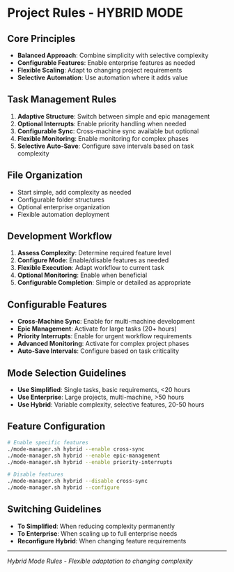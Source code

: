 # Project Rules - HYBRID MODE

## Core Principles
- **Balanced Approach**: Combine simplicity with selective complexity
- **Configurable Features**: Enable enterprise features as needed
- **Flexible Scaling**: Adapt to changing project requirements
- **Selective Automation**: Use automation where it adds value

## Task Management Rules
1. **Adaptive Structure**: Switch between simple and epic management
2. **Optional Interrupts**: Enable priority handling when needed
3. **Configurable Sync**: Cross-machine sync available but optional
4. **Flexible Monitoring**: Enable monitoring for complex phases
5. **Selective Auto-Save**: Configure save intervals based on task complexity

## File Organization
- Start simple, add complexity as needed
- Configurable folder structures
- Optional enterprise organization
- Flexible automation deployment

## Development Workflow
1. **Assess Complexity**: Determine required feature level
2. **Configure Mode**: Enable/disable features as needed
3. **Flexible Execution**: Adapt workflow to current task
4. **Optional Monitoring**: Enable when beneficial
5. **Configurable Completion**: Simple or detailed as appropriate

## Configurable Features
- **Cross-Machine Sync**: Enable for multi-machine development
- **Epic Management**: Activate for large tasks (20+ hours)
- **Priority Interrupts**: Enable for urgent workflow requirements
- **Advanced Monitoring**: Activate for complex project phases
- **Auto-Save Intervals**: Configure based on task criticality

## Mode Selection Guidelines
- **Use Simplified**: Single tasks, basic requirements, <20 hours
- **Use Enterprise**: Large projects, multi-machine, >50 hours
- **Use Hybrid**: Variable complexity, selective features, 20-50 hours

## Feature Configuration
```bash
# Enable specific features
./mode-manager.sh hybrid --enable cross-sync
./mode-manager.sh hybrid --enable epic-management
./mode-manager.sh hybrid --enable priority-interrupts

# Disable features
./mode-manager.sh hybrid --disable cross-sync
./mode-manager.sh hybrid --configure
```

## Switching Guidelines
- **To Simplified**: When reducing complexity permanently
- **To Enterprise**: When scaling up to full enterprise needs
- **Reconfigure Hybrid**: When changing feature requirements

---
*Hybrid Mode Rules - Flexible adaptation to changing complexity*

